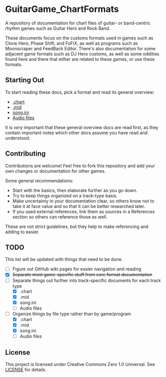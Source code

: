 # GuitarGame_ChartFormats

A repository of documentation for chart files of guitar- or band-centric rhythm games such as Guitar Hero and Rock Band.

These documents focus on the customs formats used in games such as Clone Hero, Phase Shift, and FoFiX, as well as programs such as Moonscraper and FeedBack Editor. There's also documentation for some adjacent game formats such as DJ Hero customs, as well as some oddities found here and there that either are related to these games, or use these formats.

## Starting Out

To start reading these docs, pick a format and read its general overview:

- [.chart](doc/FileFormats/.chart/Core%20Infrastructure.md)
- [.mid](doc/FileFormats/.mid/Core%20Infrastructure.md)
- [song.ini](doc/FileFormats/song.ini/Core%20Infrastructure.md)
- [Audio files](doc/FileFormats/Audio%20Files.md)

It is *very* important that these general overview docs are read first, as they contain important notes which other docs assume you have read and understood.

## Contributing

Contributions are welcome! Feel free to fork this repository and add your own changes or documentation for other games.

Some general recommendations:

- Start with the basics, then elaborate further as you go down.
- Try to keep things organized on a track-type basis.
- Make uncertainty in your documentation clear, so others know not to take it at face value and so that it can be better researched later.
- If you used external references, link them as sources in a References section so others can reference those as well.

These are not strict guidelines, but they help to make referencing and adding to easier.

## TODO

This list will be updated with things that need to be done.

- [ ] Figure out GitHub wiki pages for easier navigation and reading
- [x] ~~Separate most game-specific stuff from core format documentation~~
- [ ] Separate things out further into track-specific documents for each track type
  - [x] .chart
  - [x] .mid
  - [x] song.ini
  - [ ] Audio files
- [ ] Organize things by file type rather than by game/program
  - [x] .chart
  - [x] .mid
  - [x] song.ini
  - [ ] Audio files

## License

This project is licensed under Creative Commons Zero 1.0 Universal. See [LICENSE](LICENSE) for details.
